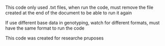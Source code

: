This code only used .txt files, when run the code, must remove the file created at the end of the document to be able to run it again

If use different base data in genotyping, watch for different formats, must have the same format to run the code

This code was created for researche pruposes
